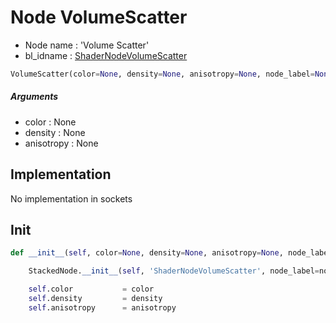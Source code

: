 # Node VolumeScatter

- Node name : 'Volume Scatter'
- bl_idname : [ShaderNodeVolumeScatter](https://docs.blender.org/api/current/bpy.types.ShaderNodeVolumeScatter.html)


``` python
VolumeScatter(color=None, density=None, anisotropy=None, node_label=None, node_color=None)
```
##### Arguments

- color : None
- density : None
- anisotropy : None

## Implementation

No implementation in sockets

## Init

``` python
def __init__(self, color=None, density=None, anisotropy=None, node_label=None, node_color=None):

    StackedNode.__init__(self, 'ShaderNodeVolumeScatter', node_label=node_label, node_color=node_color)

    self.color           = color
    self.density         = density
    self.anisotropy      = anisotropy
```
